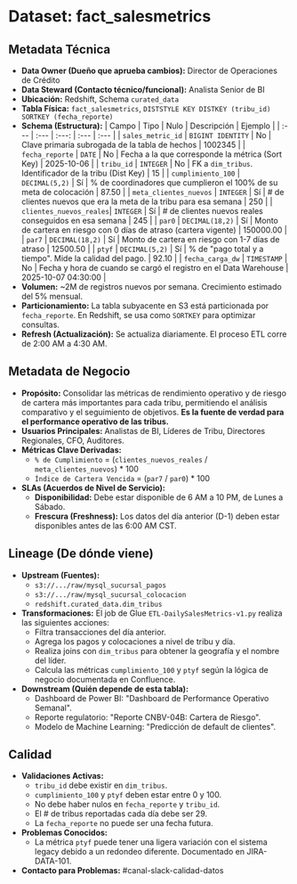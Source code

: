# Dataset: fact_salesmetrics

## Metadata Técnica
- **Data Owner (Dueño que aprueba cambios):** Director de Operaciones de Crédito
- **Data Steward (Contacto técnico/funcional):** Analista Senior de BI
- **Ubicación:** Redshift, Schema `curated_data`
- **Tabla Física:** `fact_salesmetrics`, `DISTSTYLE KEY DISTKEY (tribu_id) SORTKEY (fecha_reporte)`
- **Schema (Estructura):**
  | Campo | Tipo | Nulo | Descripción | Ejemplo |
  | :--- | :--- | :---: | :--- | :--- |
  | `sales_metric_id` | `BIGINT IDENTITY` | No | Clave primaria subrogada de la tabla de hechos | 1002345 |
  | `fecha_reporte` | `DATE` | No | Fecha a la que corresponde la métrica (Sort Key) | 2025-10-06 |
  | `tribu_id` | `INTEGER` | No | FK a `dim_tribus`. Identificador de la tribu (Dist Key) | 15 |
  | `cumplimiento_100` | `DECIMAL(5,2)` | Sí | % de coordinadores que cumplieron el 100% de su meta de colocación | 87.50 |
  | `meta_clientes_nuevos` | `INTEGER` | Sí | # de clientes nuevos que era la meta de la tribu para esa semana | 250 |
  | `clientes_nuevos_reales`| `INTEGER` | Sí | # de clientes nuevos reales conseguidos en esa semana | 245 |
  | `par0` | `DECIMAL(18,2)` | Sí | Monto de cartera en riesgo con 0 días de atraso (cartera vigente) | 150000.00 |
  | `par7` | `DECIMAL(18,2)` | Sí | Monto de cartera en riesgo con 1-7 días de atraso | 12500.50 |
  | `ptyf` | `DECIMAL(5,2)` | Sí | % de "pago total y a tiempo". Mide la calidad del pago. | 92.10 |
  | `fecha_carga_dw` | `TIMESTAMP` | No | Fecha y hora de cuando se cargó el registro en el Data Warehouse | 2025-10-07 04:30:00 |
- **Volumen:** ~2M de registros nuevos por semana. Crecimiento estimado del 5% mensual.
- **Particionamiento:** La tabla subyacente en S3 está particionada por `fecha_reporte`. En Redshift, se usa como `SORTKEY` para optimizar consultas.
- **Refresh (Actualización):** Se actualiza diariamente. El proceso ETL corre de 2:00 AM a 4:30 AM.

## Metadata de Negocio
- **Propósito:** Consolidar las métricas de rendimiento operativo y de riesgo de cartera más importantes para cada tribu, permitiendo el análisis comparativo y el seguimiento de objetivos. **Es la fuente de verdad para el performance operativo de las tribus.**
- **Usuarios Principales:** Analistas de BI, Líderes de Tribu, Directores Regionales, CFO, Auditores.
- **Métricas Clave Derivadas:**
    - `% de Cumplimiento` = (`clientes_nuevos_reales` / `meta_clientes_nuevos`) * 100
    - `Índice de Cartera Vencida` = (`par7` / `par0`) * 100
- **SLAs (Acuerdos de Nivel de Servicio):**
  - **Disponibilidad:** Debe estar disponible de 6 AM a 10 PM, de Lunes a Sábado.
  - **Frescura (Freshness):** Los datos del día anterior (D-1) deben estar disponibles antes de las 6:00 AM CST.

## Lineage (De dónde viene)
- **Upstream (Fuentes):**
  - `s3://.../raw/mysql_sucursal_pagos`
  - `s3://.../raw/mysql_sucursal_colocacion`
  - `redshift.curated_data.dim_tribus`
- **Transformaciones:** El job de Glue `ETL-DailySalesMetrics-v1.py` realiza las siguientes acciones:
  - Filtra transacciones del día anterior.
  - Agrega los pagos y colocaciones a nivel de tribu y día.
  - Realiza joins con `dim_tribus` para obtener la geografía y el nombre del líder.
  - Calcula las métricas `cumplimiento_100` y `ptyf` según la lógica de negocio documentada en Confluence.
- **Downstream (Quién depende de esta tabla):**
  - Dashboard de Power BI: "Dashboard de Performance Operativo Semanal".
  - Reporte regulatorio: "Reporte CNBV-04B: Cartera de Riesgo".
  - Modelo de Machine Learning: "Predicción de default de clientes".

## Calidad
- **Validaciones Activas:**
  - `tribu_id` debe existir en `dim_tribus`.
  - `cumplimiento_100` y `ptyf` deben estar entre 0 y 100.
  - No debe haber nulos en `fecha_reporte` y `tribu_id`.
  - El # de tribus reportadas cada día debe ser 29.
  - La `fecha_reporte` no puede ser una fecha futura.
- **Problemas Conocidos:**
  - La métrica `ptyf` puede tener una ligera variación con el sistema legacy debido a un redondeo diferente. Documentado en JIRA-DATA-101.
- **Contacto para Problemas:** #canal-slack-calidad-datos